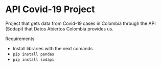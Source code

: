 # API Covid-19 Project
Project that gets data from Covid-19 cases in Colombia through the API (Sodapi) that Datos Abiertos Colombia provides us.

Requirements
- Install libraries with the next comands
- `pip install pandas`
- `pip install sodapi`
